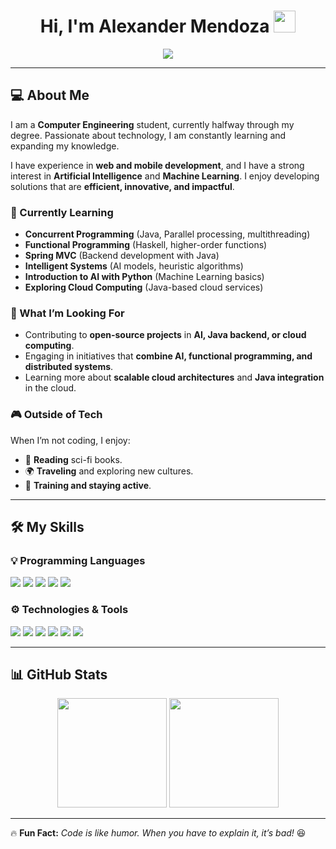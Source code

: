 <h1 align="center">Hi, I'm Alexander Mendoza <img src="https://media.giphy.com/media/hvRJCLFzcasrR4ia7z/giphy.gif" width="35"></h1>

<p align="center">
  <a href="https://github.com/DenverCoder1/readme-typing-svg">
    <img src="https://readme-typing-svg.herokuapp.com?font=Time+New+Roman&color=%23C8BE25&size=25&center=true&vCenter=true&width=600&height=100&lines=Computer+Engineering+Student;Passionate+about+Technology+and+Innovation;Always+Learning+New+Things">
  </a>
</p>

---

## 💻 About Me  
I am a **Computer Engineering** student, currently halfway through my degree. Passionate about technology, I am constantly learning and expanding my knowledge.  

I have experience in **web and mobile development**, and I have a strong interest in **Artificial Intelligence** and **Machine Learning**. I enjoy developing solutions that are **efficient, innovative, and impactful**. 

### 🌱 Currently Learning

- **Concurrent Programming** (Java, Parallel processing, multithreading)
- **Functional Programming** (Haskell, higher-order functions)
- **Spring MVC** (Backend development with Java)
- **Intelligent Systems** (AI models, heuristic algorithms)
- **Introduction to AI with Python** (Machine Learning basics)
- **Exploring Cloud Computing** (Java-based cloud services)

### 🚀 What I’m Looking For

- Contributing to **open-source projects** in **AI, Java backend, or cloud computing**.
- Engaging in initiatives that **combine AI, functional programming, and distributed systems**.
- Learning more about **scalable cloud architectures** and **Java integration** in the cloud.

### 🎮 Outside of Tech

When I’m not coding, I enjoy:

- 📖 **Reading** sci-fi books.  
- 🌍 **Traveling** and exploring new cultures.  
- 💪 **Training and staying active**.  

---

## 🛠 My Skills  

### 💡 Programming Languages  
<span>  
  <img src="https://img.shields.io/badge/java-%23ED8B00.svg?style=for-the-badge&logo=openjdk&logoColor=white">
  <img src="https://img.shields.io/badge/C-00599C?style=for-the-badge&logo=c&logoColor=white">
  <img src="https://img.shields.io/badge/python-3670A0?style=for-the-badge&logo=python&logoColor=ffdd54">
  <img src="https://img.shields.io/badge/Haskell-5e5086?style=for-the-badge&logo=haskell&logoColor=white">
  <img src="https://img.shields.io/badge/-Arduino-00979D?style=for-the-badge&logo=Arduino&logoColor=white">
</span>

### ⚙️ Technologies & Tools  
<span>  
  <img src="https://img.shields.io/badge/Git-F05032?style=for-the-badge&logo=git&logoColor=white">
  <img src="https://img.shields.io/badge/cuda-000000.svg?style=for-the-badge&logo=nVIDIA&logoColor=green">
  <img src="https://img.shields.io/badge/MongoDB-%2347A248.svg?style=for-the-badge&logo=mongodb&logoColor=white">
  <img src="https://img.shields.io/badge/IntelliJIDEA-000000.svg?style=for-the-badge&logo=intellij-idea&logoColor=white">
  <img src="https://img.shields.io/badge/spring-%236DB33F.svg?style=for-the-badge&logo=spring&logoColor=white">
  <img src="https://img.shields.io/badge/android%20studio-346ac1?style=for-the-badge&logo=android%20studio&logoColor=white">
</span>

---

## 📊 GitHub Stats  

<p align="center">
  <img height="175" src="https://github-readme-stats.vercel.app/api?username=AlexanderMenMen&theme=react&show_icons=true&include_all_commits=true" />
  <img height="175" src="https://github-readme-stats.vercel.app/api/top-langs/?username=AlexanderMenMen&theme=react&layout=compact" />
</p>

---

🔥 **Fun Fact:** _Code is like humor. When you have to explain it, it’s bad!_ 😆  
